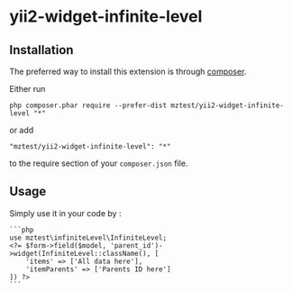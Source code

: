 # yii2-widget-infinite-level

Installation
------------

The preferred way to install this extension is through [composer](http://getcomposer.org/download/).

Either run

```
php composer.phar require --prefer-dist mztest/yii2-widget-infinite-level "*"
```

or add

```
"mztest/yii2-widget-infinite-level": "*"
```

to the require section of your `composer.json` file.

Usage
-----
Simply use it in your code by  :

    ```php
    use mztest\infiniteLevel\InfiniteLevel;
    <?= $form->field($model, 'parent_id')->widget(InfiniteLevel::className(), [
        'items' => ['All data here'],
        'itemParents' => ['Parents ID here']
    ]) ?>
    ```